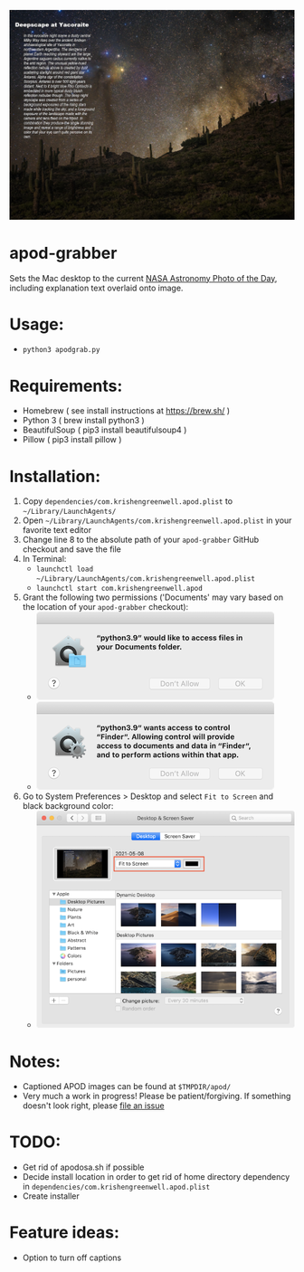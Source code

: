![Example image created by apod-grabber](docs/2021-05-08.png)

apod-grabber
============
Sets the Mac desktop to the current [NASA Astronomy Photo of the Day](https://apod.nasa.gov/apod/), including explanation text overlaid onto image.

# Usage:
 - `python3 apodgrab.py`

# Requirements:
 - Homebrew ( see install instructions at https://brew.sh/ )
 - Python 3 ( brew install python3 )
 - BeautifulSoup ( pip3 install beautifulsoup4 )
 - Pillow ( pip3 install pillow )

# Installation:
 1. Copy `dependencies/com.krishengreenwell.apod.plist` to `~/Library/LaunchAgents/`
 2. Open `~/Library/LaunchAgents/com.krishengreenwell.apod.plist` in your favorite text editor
 3. Change line 8 to the absolute path of your `apod-grabber` GitHub checkout and save the file
 4. In Terminal:
    - `launchctl load ~/Library/LaunchAgents/com.krishengreenwell.apod.plist`
    - `launchctl start com.krishengreenwell.apod`
 5. Grant the following two permissions ('Documents' may vary based on the location of your `apod-grabber` checkout):
    - ![documents folder permission request](docs/python3-documents-folder.png)
    - ![finder permission request](docs/python3-finder.png)
 6. Go to System Preferences > Desktop and select `Fit to Screen` and black background color:
    - ![system preferences desktop preference pane](docs/desktop-fit-to-screen-and-black-background.png)

# Notes:
 - Captioned APOD images can be found at `$TMPDIR/apod/`
 - Very much a work in progress! Please be patient/forgiving. If something doesn't look right, please [file an issue](https://github.com/asterizk/apod-grabber/issues/new)
 
# TODO:
 - Get rid of apodosa.sh if possible
 - Decide install location in order to get rid of home directory dependency in `dependencies/com.krishengreenwell.apod.plist`
 - Create installer

# Feature ideas:
 - Option to turn off captions
